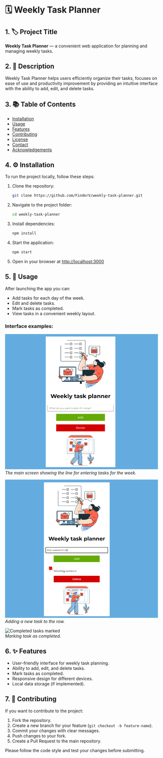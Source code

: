 # 🗓️ Weekly Task Planner

## 1. 🏷️ Project Title  
**Weekly Task Planner** — a convenient web application for planning and managing weekly tasks.

## 2. 📝 Description  
Weekly Task Planner helps users efficiently organize their tasks, focuses on ease of use and productivity improvement by providing an intuitive interface with the ability to add, edit, and delete tasks.

## 3. 📚 Table of Contents  
- [Installation](#4-installation)  
- [Usage](#5-usage)  
- [Features](#6-features)  
- [Contributing](#7-contributing)  
- [License](#license)  
- [Contact](#contact)  
- [Acknowledgements](#acknowledgements)  

## 4. ⚙️ Installation  
To run the project locally, follow these steps:

1. Clone the repository:  
   ```bash
   git clone https://github.com/FinderV/weekly-task-planner.git
   ```
2. Navigate to the project folder:  
   ```bash
   cd weekly-task-planner
   ```
3. Install dependencies:  
   ```bash
   npm install
   ```
4. Start the application:  
   ```bash
   npm start
   ```
5. Open in your browser at [http://localhost:3000](http://localhost:3000)

## 5. 🚀 Usage  
After launching the app you can:

- Add tasks for each day of the week.  
- Edit and delete tasks.  
- Mark tasks as completed.  
- View tasks in a convenient weekly layout.

### Interface examples:

![Main task planner screen](./assets/main.png)  
*The main screen showing the line for entering tasks for the week.*

![Adding a new task](./assets/add-task.png)  
*Adding a new task to the row.*

![Completed tasks marked](./assets/completed-tasks.png)  
*Marking task as completed.*

## 6. ✨ Features  
- User-friendly interface for weekly task planning.  
- Ability to add, edit, and delete tasks.  
- Mark tasks as completed.  
- Responsive design for different devices.  
- Local data storage (if implemented).

## 7. 🤝 Contributing  
If you want to contribute to the project:

1. Fork the repository.  
2. Create a new branch for your feature (`git checkout -b feature-name`).  
3. Commit your changes with clear messages.  
4. Push changes to your fork.  
5. Create a Pull Request to the main repository.

Please follow the code style and test your changes before submitting.

